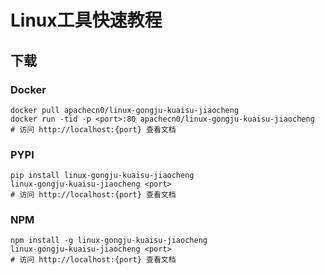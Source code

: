 # Linux工具快速教程

## 下载

### Docker

```
docker pull apachecn0/linux-gongju-kuaisu-jiaocheng
docker run -tid -p <port>:80 apachecn0/linux-gongju-kuaisu-jiaocheng
# 访问 http://localhost:{port} 查看文档
```

### PYPI

```
pip install linux-gongju-kuaisu-jiaocheng
linux-gongju-kuaisu-jiaocheng <port>
# 访问 http://localhost:{port} 查看文档
```

### NPM

```
npm install -g linux-gongju-kuaisu-jiaocheng
linux-gongju-kuaisu-jiaocheng <port>
# 访问 http://localhost:{port} 查看文档
```